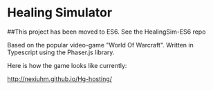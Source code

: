 # Healing Simulator


##This project has been moved to ES6. See the HealingSim-ES6 repo

Based on the popular video-game "World Of Warcraft". Written in Typescript using the Phaser.js library.

Here is how the game looks like currently:

http://nexiuhm.github.io/Hg-hosting/
